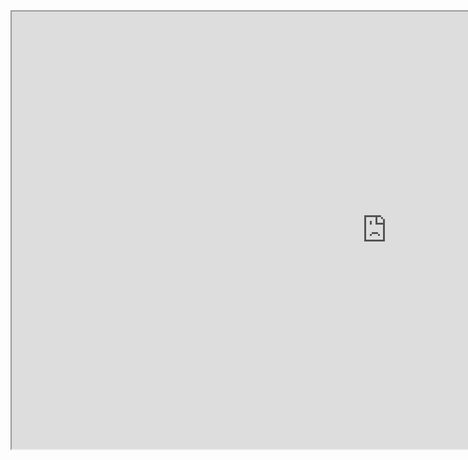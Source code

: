 <html>
  <head>
    <title>chordbeet's Homepage</title>
    <meta charset="utf-8" />
    <link rel="shortcut icon" type="image/x-icon" href="../images/panda.ico" />
    <meta
      name="viewport"
      content="width=device-width, initial-scale=1, user-scalable=no"
    />
    <meta content="chordbeet" property="og:title" />
    <meta content="Stuff" property="og:description" />
    <meta content="https://chordbeet.co.uk" property="og:url" />
    <meta content="https://chordbeet.co.uk/images/panda.ico" property="og:image" />
    <meta content="#8eedf0" data-react-helmet="true" name="theme-color" />
  </head>
  <script src="scripts.js"></script>
  <link rel="stylesheet" href="styles.css" />
  <body>
    <iframe width="1200" height="700" title="Panorama Viewer" scrolling="no" src="https://renderstuff.com/tools/360-panorama-web-viewer-embed/?image=https://chordbeet.co.uk/home/Panorama1.jpg"></iframe>
  </body>
</html>
